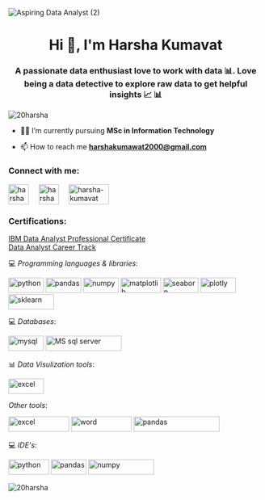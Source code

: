 ![Aspiring Data Analyst (2)](https://user-images.githubusercontent.com/87359806/160982123-717bc7ae-e729-455a-b043-04ee05c05b1d.png)

<h1 align="center">Hi 👋, I'm Harsha Kumavat</h1>
<h3 align="center">A passionate data enthusiast love to work with data 📊. Love being a data detective to explore raw data to get helpful insights 📈 📊</h3>
<p align="left"> <img src="https://komarev.com/ghpvc/?username=20harsha&label=Profile%20views&color=0e75b6&style=flat" alt="20harsha" /> </p>

- 👩‍🎓 I’m currently pursuing **MSc in Information Technology**

- 📫 How to reach me **harshakumawat2000@gmail.com**

<h3 align="left">Connect with me:</h3>
<p align="left">
<a href="https://linkedin.com/in/harshakumavat2000" target="blank"><img align="center" src="https://raw.githubusercontent.com/rahuldkjain/github-profile-readme-generator/master/src/images/icons/Social/linked-in-alt.svg" alt="harshakumavat2000" height="40" width="40" /></a>&nbsp&nbsp&nbsp&nbsp
<a href="https://www.hackerrank.com/harshakumawat201" target="blank"><img align="center" src="https://raw.githubusercontent.com/rahuldkjain/github-profile-readme-generator/master/src/images/icons/Social/hackerrank.svg" alt="harshakumawat201" height="40" width="40" /></a>&nbsp&nbsp&nbsp&nbsp
<a href="https://www.credly.com/users/harsha-kumavat/badges" target="blank"><img align="center" src="https://info.credly.com/hs-fs/hubfs/Credly_Logo_Orange_10-Inch.png?width=1500&name=Credly_Logo_Orange_10-Inch.png" alt="harsha-kumavat" height="40" width="80" /></a>
</p>

<h3 align="left">Certifications:</h3>
<p>
<a href="https://coursera.org/share/b72f5d31e4dfd3541ab9c9515942d819">IBM Data Analyst Professional Certificate</a>
<br />
<a href="https://learn.365datascience.com/certificates/DD-361B602AA4/">Data Analyst Career Track</a>
</p>

💻 *Programming languages & libraries*: 

<p align="left"> 
 <img src="https://img.shields.io/badge/Python-blue" alt="python" width="70" height="30"/> 
 <img src="https://img.shields.io/badge/Pandas-purple" alt="pandas" width="70" height="30"/>
 <img src="https://img.shields.io/badge/NumPy-darkgreen" alt="numpy" width="70" height="30"/>
 <img src="https://img.shields.io/badge/Matplotlib-lightblue" alt="matplotlib" width="80" height="30"/>
 <img src="https://img.shields.io/badge/Seaborn-lightblue" alt="seaborn" width="70" height="30"/>
 <img src="https://img.shields.io/badge/Plotly-darkblue" alt="plotly" width="70" height="30"/>
 <img src="https://img.shields.io/badge/Scikit%20learn-orange" alt="sklearn" width="90" height="30"/>
 </p>
 
💻 *Databases*:
 <p align="left">
 <img src="https://img.shields.io/badge/MySQL-lightblue" alt="mysql" width="70" height="30"/>
 <img src="https://img.shields.io/badge/Microsoft%20SQL%20Server-red" alt="MS sql server" width="150" height="30"/>
 </p>
 
📊 *Data Visulization tools*:
 <p align="left">
 <img src="https://img.shields.io/badge/Tableau-lightblue" alt="excel" width="70" height="30"/>
 </p>
 
 *Other tools*:
 <p align="left">
 <img src="https://img.shields.io/badge/Microsoft%20Excel-darkgreen" alt="excel" width="120" height="30"/>
 <img src="https://img.shields.io/badge/Microsoft%20Word-lightblue" alt="word" width="120" height="30"/>
 <img src="https://img.shields.io/badge/Microsoft%20Power%20Point-red" alt="pandas" width="170" height="30"/>
 
</p>
 

💻 *IDE's*:
 <p align="left">
<img src="https://img.shields.io/badge/PyCharm-darkgreen" alt="python" width="80" height="30"/> 
<img src="https://img.shields.io/badge/Jupyter-orange" alt="pandas" width="70" height="30"/>
<img src="https://img.shields.io/badge/Google%20colab-orange" alt="numpy" width="130" height="30"/>
</p>



<p><img align="center" src="https://github-readme-stats.vercel.app/api/top-langs?username=20harsha&show_icons=true&locale=en&layout=compact" alt="20harsha" /></p>


